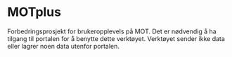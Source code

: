 # MOTplus
Forbedringsprosjekt for brukeropplevels på MOT. Det er nødvendig å ha tilgang til portalen for å benytte dette verktøyet. Verktøyet sender ikke data eller lagrer noen data utenfor portalen.

